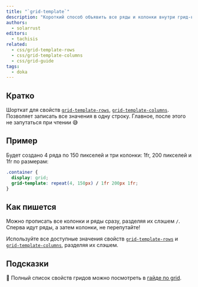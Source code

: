 ```yaml
---
title: "`grid-template`"
description: "Короткий способ объявить все ряды и колонки внутри грид-контейнера одновременно."
authors:
  - solarrust
editors:
  - tachisis
related:
  - css/grid-template-rows
  - css/grid-template-columns
  - css/grid-guide
tags:
  - doka
---
```


## Кратко

Шорткат для свойств [`grid-template-rows`](/css/grid-template-rows/), [`grid-template-columns`](/css/grid-template-columns/). Позволяет записать все значения в одну строку. Главное, после этого не запутаться при чтении 😅

## Пример

Будет создано 4 ряда по 150 пикселей и три колонки: 1fr, 200 пикселей и 1fr по размерам:

```css
.container {
  display: grid;
  grid-template: repeat(4, 150px) / 1fr 200px 1fr;
}
```

## Как пишется

Можно прописать все колонки и ряды сразу, разделяя их слэшем `/`. Сперва идут ряды, а затем колонки, не перепутайте!

Используйте все доступные значения свойств [`grid-template-rows`](/css/grid-template-rows/) и [`grid-template-columns`](/css/grid-template-columns/), разделяя их слэшем.

## Подсказки

<aside>

📝 Полный список свойств гридов можно посмотреть в [гайде по grid](/css/grid-guide/).

</aside>
